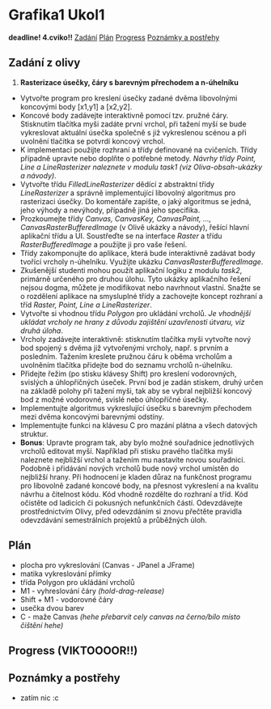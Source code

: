 # Grafika1 Ukol1 
**deadline! 4.cviko!!**
 [Zadání](https://github.com/Maruch-MrSky/Grafika1-Ukol1?tab=readme-ov-file#zad%C3%A1n%C3%AD-z-olivy)
 [Plán](https://github.com/Maruch-MrSky/Grafika1-Ukol1?tab=readme-ov-file#pl%C3%A1n)
 [Progress](https://github.com/Maruch-MrSky/Grafika1-Ukol1?tab=readme-ov-file#progress-viktoooor)
 [Poznámky a postřehy](https://github.com/Maruch-MrSky/Grafika1-Ukol1?tab=readme-ov-file#pozn%C3%A1mky-a-post%C5%99ehy)

## Zadání z olivy 
1. **Rasterizace úsečky, čáry s barevným přrechodem a n-úhelníku**
 - Vytvořte program pro kreslení úsečky zadané dvěma libovolnými koncovými body [x1,y1] a [x2,y2].
 - Koncové body zadávejte interaktivně pomocí tzv. pružné čáry. Stisknutím tlačítka myši zadáte první vrchol, při tažení myší se bude vykreslovat aktuální úsečka společně s již vykreslenou scénou a při uvolnění tlačítka se potvrdí koncový vrchol.
 - K implementaci použijte rozhraní a třídy definované na cvičeních. Třídy případně upravte nebo doplňte o potřebné metody. *Návrhy třídy Point, Line a LineRasterizer naleznete v modulu task1 (viz Oliva-obsah-ukázky a návody)*.
 - Vytvořte třídu *FilledLineRasterizer* dědící z abstraktní třídy *LineRasterizer* a správně implementující libovolný algoritmus pro rasterizaci úsečky. Do komentáře zapište, o jaký algoritmus se jedná, jeho výhody a nevýhody, případně jiná jeho specifika. 
 - Prozkoumejte třídy *Canvas, CanvasKey, CanvasPaint, …, CanvasRasterBufferedImage* (v Olivě ukázky a návody), řešící hlavní aplikační třídu a UI. Soustřeďte se na interface *Raster* a třídu *RasterBufferedImage* a použijte ji pro vaše řešení.
 - Třídy zakomponujte do aplikace, která bude interaktivně zadávat body tvořící vrcholy n-úhelníku. Využijte ukázku *CanvasRasterBufferedImage*.
 - Zkušenější studenti mohou použít aplikační logiku z modulu *task2*, primárně určeného pro druhou úlohu. Tyto ukázky aplikačního řešení nejsou dogma, můžete je modifikovat nebo navrhnout vlastní. Snažte se o rozdělení aplikace na smysluplné třídy a zachovejte koncept rozhraní a tříd *Raster, Point, Line a LineRasterizer*.
 - Vytvořte si vhodnou třídu *Polygon* pro ukládání vrcholů. *Je vhodnější ukládat vrcholy ne hrany z důvodu zajištění uzavřenosti útvaru, viz druhá úloha*.
 - Vrcholy zadávejte interaktivně: stisknutím tlačítka myši vytvořte nový bod spojený s dvěma již vytvořenými vrcholy, např. s prvním a posledním. Tažením kreslete pružnou čáru k oběma vrcholům a uvolněním tlačítka přidejte bod do seznamu vrcholů n-úhelníku.
 - Přidejte řežim (po stisku klávesy Shift) pro kreslení vodorovných, svislých a úhlopříčných úseček. První bod je zadán stiskem, druhý určen na základě polohy při tažení myši, tak aby se vybral nejbližší koncový bod z možné vodorovné, svislé nebo úhlopříčné úsečky.
 - Implementujte algoritmus vykreslující úsečku s barevným přechodem mezi dvěma koncovými barevnými odstíny. 
 - Implementujte funkci na klávesu C pro mazání plátna a všech datových struktur.
 - **Bonus**: Upravte program tak, aby bylo možné souřadnice jednotlivých vrcholů editovat myší. Například při stisku pravého tlačítka myši naleznete nejbližší vrchol a tažením mu nastavíte novou souřadnici. Podobně i přidávání nových vrcholů bude nový vrchol umístěn do nejbližší hrany.
Při hodnocení je kladen důraz na funkčnost programu pro libovolně zadané koncové body, na přesnost vykreslení a na kvalitu návrhu a čitelnost kódu. Kód vhodně rozdělte do rozhraní a tříd. 
Kód očistěte od ladicích či pokusných nefunkčních částí.
Odevzdávejte prostřednictvím Olivy, před odevzdáním si znovu přečtěte pravidla odevzdávání semestrálních projektů a průběžných úloh.

## Plán
 - plocha pro vykreslování (Canvas - JPanel a JFrame)
 - matika vykreslování přímky
 - třída Polygon pro ukládání vrcholů
 - M1 - vyhreslování čáry *(hold-drag-release)*
 - Shift + M1 - vodorovné čáry 
 - usečka dvou barev
 - C - maže Canvas *(hehe přebarvit cely canvas na černo/bílo místo čištění hehe)*

## Progress (VIKTOOOOR!!)

## Poznámky a postřehy
 - zatím nic :c
